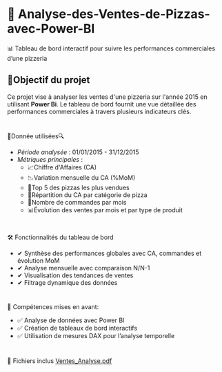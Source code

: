# 🍕 Analyse-des-Ventes-de-Pizzas-avec-Power-BI
📊 Tableau de bord interactif pour suivre les performances commerciales d’une pizzeria

## 🚀Objectif du projet
Ce projet vise à analyser les ventes d'une pizzeria sur l'année 2015 en utilisant **Power Bi**. Le tableau de bord fournit une vue détaillée des performances commerciales à travers plusieurs indicateurs clés.
#
🔎Donnée utilisées🔍
  - *Période analysée* : 01/01/2015 - 31/12/2015
  - *Métriques principales* :
      - 📈Chiffre d'Affaires (CA)
      - 📉Variation mensuelle du CA (%MoM)
      - 🥇Top 5 des pizzas les plus vendues
      - 🍕Répartition du CA par catégorie de pizza
      - 🛒Nombre de commandes par mois
      - 📊Évolution des ventes par mois et par type de produit
#
🛠️ Fonctionnalités du tableau de bord
  - ✔ Synthèse des performances globales avec CA, commandes et évolution MoM
  - ✔ Analyse mensuelle avec comparaison N/N-1
  - ✔ Visualisation des tendances de ventes
  - ✔ Filtrage dynamique des données

#
🎯 Compétences mises en avant:
  - ✅ Analyse de données avec Power BI
  - ✅ Création de tableaux de bord interactifs
  - ✅ Utilisation de mesures DAX pour l’analyse temporelle

#
📂 Fichiers inclus
[Ventes_Analyse.pdf](https://github.com/user-attachments/files/19220069/Ventes_Analyse.pdf)

